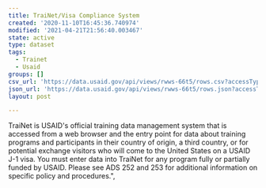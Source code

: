 ```yaml
---
title: TraiNet/Visa Compliance System
created: '2020-11-10T16:45:36.740974'
modified: '2021-04-21T21:56:40.003467'
state: active
type: dataset
tags:
  - Trainet
  - Usaid
groups: []
csv_url: 'https://data.usaid.gov/api/views/rwws-66t5/rows.csv?accessType=DOWNLOAD'
json_url: 'https://data.usaid.gov/api/views/rwws-66t5/rows.json?accessType=DOWNLOAD'
layout: post

---
```

TraiNet is USAID's official training data management system that is accessed from a web browser and the entry point for data about training programs and participants in their country of origin, a third country, or for potential exchange visitors who will come to the United States on a USAID J-1 visa. You must enter data into TraiNet for any program fully or partially funded by USAID. Please see ADS 252 and 253 for additional information on specific policy and procedures.",
